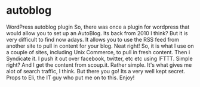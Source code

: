 # autoblog
WordPress autoblog plugin
So, there was once a plugin for wordpress that would allow you to set up an AutoBlog. Its back from 2010 I think? But it is very difficult to find now adays. It allows you to use the RSS feed from another site to pull in content for your blog. Neat right! So, it is what I use on a couple of sites, including Unix Commerce, to pull in fresh content. Then i Syndicate it. I push it out over facebook, twitter, etc etc using IFTTT. Simple right? And I get the content from scoup.it. Rather simple. It's what gives me alot of search traffic, I think. But there you go! Its a very well kept secret. Props to Eli, the IT guy who put me on to this. Enjoy!
